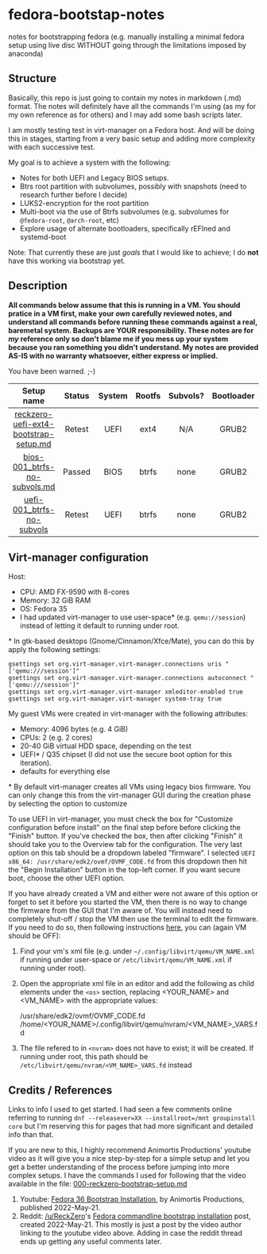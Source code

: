 # fedora-bootstap-notes
notes for bootstrapping fedora (e.g. manually installing a minimal fedora setup using live disc WITHOUT going through the limitations imposed by anaconda)

## Structure

Basically, this repo is just going to contain my notes in markdown (.md) format. The notes will definitely have all the commands I'm using (as my for my own reference as for others) and I may add some bash scripts later.

I am mostly testing test in virt-manager on a Fedora host. And will be doing this in stages, starting from a very basic setup and adding more complexity with each successive test.

My goal is to achieve a system with the following: 

* Notes for both UEFI and Legacy BIOS setups.
* Btrs root partition with subvolumes, possibly with snapshots (need to research further before I decide)
* LUKS2-encryption for the root partition
* Multi-boot via the use of Btrfs subvolumes (e.g. subvolumes for `@fedora-root`, `@arch-root`, etc)
* Explore usage of alternate bootloaders, specifically rEFIned and systemd-boot

Note: That currently these are just *goals* that I would like to achieve; I do **not** have this working via bootstrap yet.


## Description

**All commands below assume that this is running in a VM. You should pratice in a VM first, make your *own* carefully reviewed notes, and understand all commands before running these commands against a real, baremetal system. Backups are YOUR responsibility. These notes are for *my* reference only so don't blame me if you mess up your system because you ran something you didn't understand. My notes are provided AS-IS with no warranty whatsoever, either express or implied.**

You have been warned. ;-)


| Setup name                       | Status | System    | Rootfs | Subvols? | Bootloader   | LUKS | Swap | Multi-OS | Brief Description |
|:--------------------------------:|:------:|:---------:|:------:|:------:|:------------:|:----:|:----:|:--------:|:-----------------:|
| [reckzero-uefi-ext4-bootstrap-setup.md](./reckzero-uefi-ext4-bootstrap-setup.md) | Retest | UEFI | ext4 | N/A |  GRUB2        | no   | yes  | no       | Following steps from Animortis/ReckZero video |
| [bios-001_btrfs-no-subvols.md](./bios-001_btrfs-no-subvols.md) | Passed  | BIOS | btrfs  | none | GRUB2        | no   | no  | no       | focus on scripting prompts + btrfs |
| [uefi-001_btrfs-no-subvols](./uefi-001_btrfs-no-subvols)   | Retest     | UEFI | btrfs  | none | GRUB2        | no   | no  | no       | focus on scripting prompts + btrfs |


## Virt-manager configuration

Host:

* CPU: AMD FX-9590 with 8-cores
* Memory: 32 GiB RAM
* OS: Fedora 35
* I had updated virt-manager to use user-space\* (e.g. `qemu://session`) instead of letting it default to running under root.

\* In gtk-based desktops (Gnome/Cinnamon/Xfce/Mate), you can do this by apply the following settings:

    gsettings set org.virt-manager.virt-manager.connections uris "['qemu:///session']"
    gsettings set org.virt-manager.virt-manager.connections autoconnect "['qemu:///session']"
    gsettings set org.virt-manager.virt-manager xmleditor-enabled true
    gsettings set org.virt-manager.virt-manager system-tray true

My guest VMs were created in virt-manager with the following attributes:

* Memory: 4096 bytes (e.g. 4 GiB)
* CPUs: 2 (e.g. 2 cores)
* 20-40 GiB virtual HDD space, depending on the test
* UEFI\* / Q35 chipset (I did not use the secure boot option for this iteration).
* defaults for everything else

\* By default virt-manager creates all VMs using legacy bios firmware. You can only change this from the virt-manager GUI during the creation phase by selecting the option to customize

To use UEFI in virt-manager, you must check the box for "Customize configuration before install" on the final step before before clicking the "Finish" button. If you've checked the box, then after clicking "Finish" it should take you to the Overview tab for the configuration. The very last option on this tab should be a dropdown labeled "firmware". I selected `UEFI x86_64: /usr/share/edk2/ovmf/OVMF_CODE.fd` from this dropdown then hit the "Begin Installation" button in the top-left corner. If you want secure boot, choose the other UEFI option.

If you have already created a VM and either were not aware of this option or forget to set it before you started the VM, then there is no way to change the firmware from the GUI that I'm aware of. You will instead need to completely shut-off / stop the VM then use the terminal to edit the firmware. If you need to do so, then following instructions [here](https://unix.stackexchange.com/questions/612813/virt-manager-change-firmware-after-installation), you can (again VM should be OFF):

1. Find your vm's xml file (e.g. under `~/.config/libvirt/qemu/VM_NAME.xml` if running under user-space or `/etc/libvirt/qemu/VM_NAME.xml` if running under root).

2. Open the appropriate xml file in an editor and add the following as child elements under the `<os>` section, replacing <YOUR_NAME> and <VM_NAME> with the appropriate values:

    <loader readonly='yes' type='pflash'>/usr/share/edk2/ovmf/OVMF_CODE.fd</loader>
    <nvram>/home/<YOUR_NAME>/.config/libvirt/qemu/nvram/<VM_NAME>_VARS.fd</nvram>
 
3. The file refered to in `<nvram>` does not have to exist; it will be created. If running under root, this path should be `/etc/libvirt/qemu/nvram/<VM_NAME>_VARS.fd` instead



## Credits / References

Links to info I used to get started. I had seen a few comments online referring to running `dnf --releasever=XX --installroot=/mnt groupinstall core` but I'm reserving this for pages that had more significant and detailed info than that.

If you are new to this, I highly recommend Animortis Productions' youtube video as it will give you a nice step-by-step for a simple setup and let you get a better understanding of the process before jumping into more complex setups. I have the commands I used for following that the video available in the file: [000-reckzero-bootstrap-setup.md](./reckzero-uefi-ext4-bootstrap-setup.md)


1. Youtube: [Fedora 36 Bootstrap Installation](https://www.youtube.com/watch?v=hjR37L2xC6g), by Animortis Productions, published 2022-May-21.
2. Reddit: [/u/ReckZero](https://www.reddit.com/user/ReckZero)'s [Fedora commandline bootstrap installation](https://www.reddit.com/r/Fedora/comments/uub5b8/fedora_linux_commandline_bootstrap_installation/) post, created 2022-May-21. This mostly is just a post by the video author linking to the youtube video above. Adding in case the reddit thread ends up getting any useful comments later.
